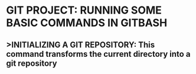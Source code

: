 # GIT PROJECT: RUNNING SOME BASIC COMMANDS IN GITBASH

## >INITIALIZING A GIT REPOSITORY: This command transforms the current directory into a git repository
